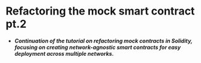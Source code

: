 # Refactoring the mock smart contract pt.2
- ***Continuation of the tutorial on refactoring mock contracts in Solidity, focusing on creating network-agnostic smart contracts for easy deployment across multiple networks.***

## 

